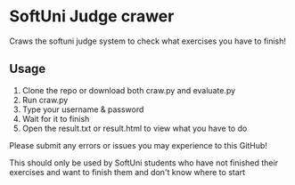 # SoftUni Judge crawer
Craws the softuni judge system to check what exercises you have to finish!

## Usage
1. Clone the repo or download both craw.py and evaluate.py
2. Run craw.py
3. Type your username & password
4. Wait for it to finish
5. Open the result.txt or result.html to view what you have to do

Please submit any errors or issues you may experience to this GitHub! 

This should only be used by SoftUni students who have not finished their exercises and want to finish them and don't know where to start
